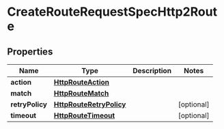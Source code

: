 

# CreateRouteRequestSpecHttp2Route


## Properties

| Name | Type | Description | Notes |
|------------ | ------------- | ------------- | -------------|
|**action** | [**HttpRouteAction**](HttpRouteAction.md) |  |  |
|**match** | [**HttpRouteMatch**](HttpRouteMatch.md) |  |  |
|**retryPolicy** | [**HttpRouteRetryPolicy**](HttpRouteRetryPolicy.md) |  |  [optional] |
|**timeout** | [**HttpRouteTimeout**](HttpRouteTimeout.md) |  |  [optional] |



